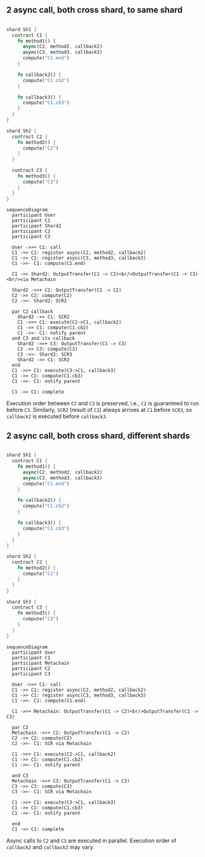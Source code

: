 ## 2 async call, both cross shard, to same shard

```rust

shard Sh1 {
  contract C1 {
    fn method1() {
      async(C2, method2, callback2)
      async(C3, method3, callback3)
      compute("C1.end")
    }

    fn callback2() {
      compute("C1.cb2")
    }

    fn callback3() {
      compute("C1.cb3")
    }
  }
}

shard Sh2 {
  contract C2 {
    fn method2() {
      compute("C2")
    }
  }

  contract C3 {
    fn method3() {
      compute("C3")
    }
  }
}

```


```mermaid
sequenceDiagram
  participant User
  participant C1
  participant Shard2
  participant C2
  participant C3
  
  User ->>+ C1: call
  C1 ->> C1: register async(C2, method2, callback2)
  C1 ->> C1: register async(C3, method3, callback3)
  C1 ->>- C1: compute(C1.end)
  
  C1 ->> Shard2: OutputTransfer(C1 -> C2)<br/>OutputTransfer(C1 -> C3)<br/>via Metachain

  Shard2 ->>+ C2: OutputTransfer(C1 -> C2) 
  C2 ->> C2: compute(C2)
  C2 ->>- Shard2: SCR2

  par C2 callback
    Shard2 ->> C1: SCR2
    C1 ->>+ C1: execute(C2->C1, callback2)
    C1 ->> C1: compute(C1.cb2)
    C1 ->>- C1: notify parent
  and C3 and its callback
    Shard2 ->>+ C3: OutputTransfer(C1 -> C3) 
    C3 ->> C3: compute(C3)
    C3 ->>- Shard2: SCR3
    Shard2 ->> C1: SCR3
  end
  C1 ->>+ C1: execute(C3->C1, callback3)
  C1 ->> C1: compute(C1.cb3)
  C1 ->>- C1: notify parent

  C1 ->> C1: complete
```

Execution order between `C2` and `C3` is preserved, i.e., `C2` is guaranteed to run before `C3`. Similarly, `SCR2` (result of `C2`) always arrives at `C1` before `SCR3`, so `callback2` is executed before `callback3`.

## 2 async call, both cross shard, different shards

```rust

shard Sh1 {
  contract C1 {
    fn method1() {
      async(C2, method2, callback2)
      async(C3, method3, callback3)
      compute("C1.end")
    }

    fn callback2() {
      compute("C1.cb2")
    }

    fn callback3() {
      compute("C1.cb3")
    }
  }
}

shard Sh2 {
  contract C2 {
    fn method2() {
      compute("C2")
    }
  }
}

shard Sh3 {
  contract C3 {
    fn method3() {
      compute("C3")
    }
  }
}

```


```mermaid
sequenceDiagram
  participant User
  participant C1
  participant Metachain
  participant C2
  participant C3
  
  User ->>+ C1: call
  C1 ->> C1: register async(C2, method2, callback2)
  C1 ->> C1: register async(C3, method3, callback3)
  C1 ->>- C1: compute(C1.end)
  
  C1 ->>+ Metachain: OutputTransfer(C1 -> C2)<br/>OutputTransfer(C1 -> C3)

  par C2
  Metachain ->>+ C2: OutputTransfer(C1 -> C2) 
  C2 ->> C2: compute(C2)
  C2 ->>- C1: SCR via Metachain

  C1 ->>+ C1: execute(C2->C1, callback2)
  C1 ->> C1: compute(C1.cb2)
  C1 ->>- C1: notify parent

  and C3
  Metachain ->>+ C3: OutputTransfer(C1 -> C3) 
  C3 ->> C3: compute(C3)
  C3 ->>- C1: SCR via Metachain

  C1 ->>+ C1: execute(C3->C1, callback3)
  C1 ->> C1: compute(C1.cb3)
  C1 ->>- C1: notify parent

  end
  C1 ->> C1: complete
```

Async calls to `C2` and `C3` are executed in parallel. Execution order of `callback2` and `callback3` may vary.
